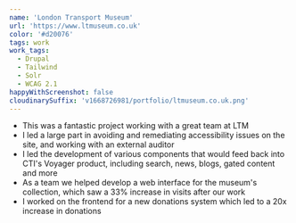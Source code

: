 ```yaml
---
name: 'London Transport Museum'
url: 'https://www.ltmuseum.co.uk'
color: '#d20076'
tags: work
work_tags:
  - Drupal
  - Tailwind
  - Solr
  - WCAG 2.1
happyWithScreenshot: false
cloudinarySuffix: 'v1668726981/portfolio/ltmuseum.co.uk.png'
---
```


- This was a fantastic project working with a great team at LTM
- I led a large part in avoiding and remediating accessibility issues on the site, and working with an external auditor
- I led the development of various components that would feed back into CTI's Voyager product, including search, news, blogs, gated content and more
- As a team we helped develop a web interface for the museum's collection, which saw a 33% increase in visits after our work
- I worked on the frontend for a new donations system which led to a 20x increase in donations
